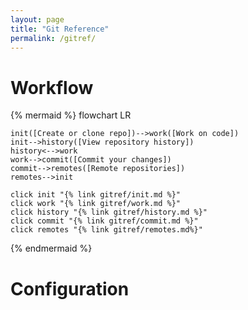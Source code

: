 ```yaml
---
layout: page
title: "Git Reference"
permalink: /gitref/
---
```


[comment]: <> (TODO: REV MARKER)

[comment]: <> (TODO: Good idea to add table of contents at top of each page so you can jump to sections.)

# Workflow

[comment]: <> (TODO: Once you build out the content may want to sue the subgraph option to make more granular pages.)

{% mermaid %}
 flowchart LR

    init([Create or clone repo])-->work([Work on code])
    init-->history([View repository history])
    history<-->work
    work-->commit([Commit your changes])
    commit-->remotes([Remote repositories])
    remotes-->init

    click init "{% link gitref/init.md %}"
    click work "{% link gitref/work.md %}"
    click history "{% link gitref/history.md %}"
    click commit "{% link gitref/commit.md %}"
    click remotes "{% link gitref/remotes.md%}"
{% endmermaid %}

[comment]: <> (TODO: May want to add some quick links so that someone who does not know which mermaid bubble to look to can jump to info.)

# Configuration
[comment]: <> (TODO: Need to fill out this section.)